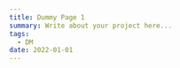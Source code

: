 ```yaml
---
title: Dummy Page 1
summary: Write about your project here...
tags:
  - DM
date: 2022-01-01
---
```


